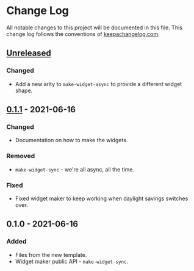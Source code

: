 # Change Log
All notable changes to this project will be documented in this file. This change log follows the conventions of [keepachangelog.com](http://keepachangelog.com/).

## [Unreleased]
### Changed
- Add a new arity to `make-widget-async` to provide a different widget shape.

## [0.1.1] - 2021-06-16
### Changed
- Documentation on how to make the widgets.

### Removed
- `make-widget-sync` - we're all async, all the time.

### Fixed
- Fixed widget maker to keep working when daylight savings switches over.

## 0.1.0 - 2021-06-16
### Added
- Files from the new template.
- Widget maker public API - `make-widget-sync`.

[Unreleased]: https://github.com/your-name/engine/compare/0.1.1...HEAD
[0.1.1]: https://github.com/your-name/engine/compare/0.1.0...0.1.1
